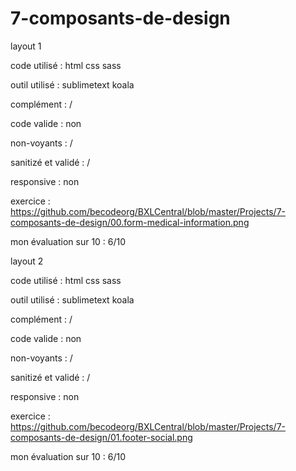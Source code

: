 # 7-composants-de-design

layout 1

code utilisé : html css sass

outil utilisé : sublimetext koala

complément : /

code valide : non

non-voyants : /

sanitizé et validé : /

responsive : non

exercice : https://github.com/becodeorg/BXLCentral/blob/master/Projects/7-composants-de-design/00.form-medical-information.png

mon évaluation sur 10 : 6/10

layout 2

code utilisé : html css sass

outil utilisé : sublimetext koala

complément : /

code valide : non

non-voyants : /

sanitizé et validé : /

responsive : non

exercice : https://github.com/becodeorg/BXLCentral/blob/master/Projects/7-composants-de-design/01.footer-social.png

mon évaluation sur 10 : 6/10
